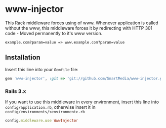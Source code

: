 # www-injector

This Rack middleware forces using of www. Whenever application is called without the www, this middleware forces it by redirecting with HTTP 301 code - Moved permanently to it's www version.

`example.com?param=value => www.example.com?param=value`

## Installation

Insert this line into your `Gemfile` file:

```ruby
gem 'www-injector', :git => 'git://github.com/SmartMedia/www-injector.git'
```

### Rails 3.x

If you want to use this middleware in every environment, insert this line into `config/application.rb`, otherwise insert it in `config/environments/<environment>.rb` 

```ruby
config.middleware.use WwwInjector
```